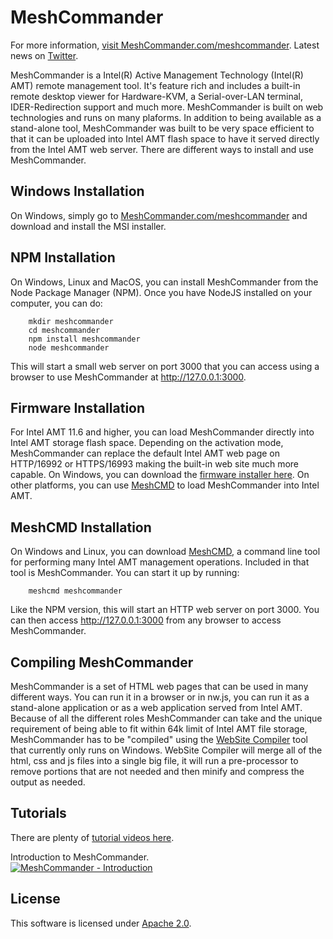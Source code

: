 MeshCommander
=============

For more information, [visit MeshCommander.com/meshcommander](https://www.meshcommander.com/meshcommander).
Latest news on [Twitter](https://twitter.com/MeshCommander).

MeshCommander is a Intel(R) Active Management Technology (Intel(R) AMT) remote management tool. It's feature rich and includes a built-in remote desktop viewer for Hardware-KVM, a Serial-over-LAN terminal, IDER-Redirection support and much more. MeshCommander is built on web technologies and runs on many plaforms. In addition to being available as a stand-alone tool, MeshCommander was built to be very space efficient to that it can be uploaded into Intel AMT flash space to have it served directly from the Intel AMT web server. There are different ways to install and use MeshCommander.

Windows Installation
--------------------

On Windows, simply go to [MeshCommander.com/meshcommander](https://www.meshcommander.com/meshcommander) and download and install the MSI installer.


NPM Installation
-----------------

On Windows, Linux and MacOS, you can install MeshCommander from the Node Package Manager (NPM). Once you have NodeJS installed on your computer, you can do:

```
	mkdir meshcommander
	cd meshcommander
	npm install meshcommander
	node meshcommander
```

This will start a small web server on port 3000 that you can access using a browser to use MeshCommander at http://127.0.0.1:3000.


Firmware Installation
---------------------

For Intel AMT 11.6 and higher, you can load MeshCommander directly into Intel AMT storage flash space. Depending on the activation mode, MeshCommander can replace the default Intel AMT web page on HTTP/16992 or HTTPS/16993 making the built-in web site much more capable. On Windows, you can download the [firmware installer here](https://www.meshcommander.com/meshcommander/firmware). On other platforms, you can use [MeshCMD](https://www.meshcommander.com/meshcommander/meshcmd) to load MeshCommander into Intel AMT.


MeshCMD Installation
--------------------

On Windows and Linux, you can download [MeshCMD](https://www.meshcommander.com/meshcommander/meshcmd), a command line tool for performing many Intel AMT management operations. Included in that tool is MeshCommander. You can start it up by running:

```
	meshcmd meshcommander
```

Like the NPM version, this will start an HTTP web server on port 3000. You can then access http://127.0.0.1:3000 from any browser to access MeshCommander.


Compiling MeshCommander
-----------------------

MeshCommander is a set of HTML web pages that can be used in many different ways. You can run it in a browser or in nw.js, you can run it as a stand-alone application or as a web application served from Intel AMT. Because of all the different roles MeshCommander can take and the unique requirement of being able to fit within 64k limit of Intel AMT file storage, MeshCommander has to be "compiled" using the [WebSite Compiler](http://info.meshcentral.com/downloads/websitecompiler/websitecompiler.zip) tool that currently only runs on Windows. WebSite Compiler will merge all of the html, css and js files into a single big file, it will run a pre-processor to remove portions that are not needed and then minify and compress the output as needed.


Tutorials
---------

There are plenty of [tutorial videos here](https://www.meshcommander.com/meshcommander/tutorials).

Introduction to MeshCommander.  
[![MeshCommander - Introduction](https://img.youtube.com/vi/k7xVkZSVY0E/mqdefault.jpg)](https://www.youtube.com/watch?v=k7xVkZSVY0E)


License
-------

This software is licensed under [Apache 2.0](https://www.apache.org/licenses/LICENSE-2.0).
